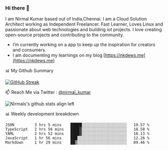 ### Hi there 👋

 I am Nirmal Kumar based out of India,Chennai. I am a Cloud Solution Architect working as Independent Freelancer. Fast Learner, Loves Linux and passionate about web technologies and building iot projects. I love creating open-source projects and contributing to the community.

- I’m currently working on a app to keep up the inspiration for creators and consumers.
- I am documenting my learnings on my blog [https://nkdews.me](https://nkdews.me)


📊 My Github Summary

[![GitHub Streak](https://github-readme-streak-stats.herokuapp.com?user=nk-gears&theme=dark&hide_border=true&date_format=M%20j%5B%2C%20Y%5D)](https://git.io/streak-stats)


📫 Reach Me via  Twitter : [@nirmal_kumar](https://twitter.com/nirmal_kumar)

![Nirmals's github stats align left](https://github-readme-stats.vercel.app/api?username=nk-gears&show_icons=true)


📊 Weekly development breakdown

<!--START_SECTION:waka-->
```text
JSON         3 hrs 5 mins    █████░░░░░░░░░░░░░░░░░░░░   19.57 % 
TypeScript   2 hrs 56 mins   ████▓░░░░░░░░░░░░░░░░░░░░   18.58 % 
YAML         2 hrs 52 mins   ████▓░░░░░░░░░░░░░░░░░░░░   18.13 % 
JavaScript   1 hr 56 mins    ███░░░░░░░░░░░░░░░░░░░░░░   12.26 % 
Markdown     1 hr 29 mins    ██▒░░░░░░░░░░░░░░░░░░░░░░   09.46 % 
```
<!--END_SECTION:waka-->


